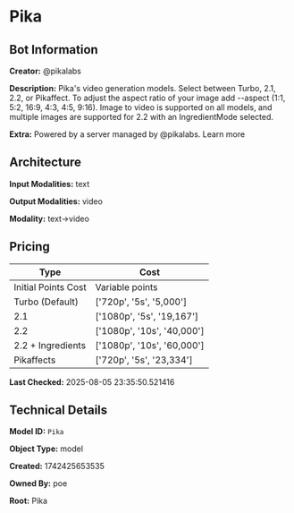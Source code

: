 # Pika

## Bot Information

**Creator:** @pikalabs

**Description:** Pika's video generation models. Select between Turbo, 2.1, 2.2, or Pikaffect. To adjust the aspect ratio of your image add --aspect (1:1, 5:2, 16:9, 4:3, 4:5, 9:16). Image to video is supported on all models, and multiple images are supported for 2.2 with an IngredientMode selected.

**Extra:** Powered by a server managed by @pikalabs. Learn more


## Architecture

**Input Modalities:** text

**Output Modalities:** video

**Modality:** text->video


## Pricing

| Type | Cost |
|------|------|
| Initial Points Cost | Variable points |
| Turbo (Default) | ['720p', '5s', '5,000'] |
| 2.1 | ['1080p', '5s', '19,167'] |
| 2.2 | ['1080p', '10s', '40,000'] |
| 2.2 + Ingredients | ['1080p', '10s', '60,000'] |
| Pikaffects | ['720p', '5s', '23,334'] |

**Last Checked:** 2025-08-05 23:35:50.521416


## Technical Details

**Model ID:** `Pika`

**Object Type:** model

**Created:** 1742425653535

**Owned By:** poe

**Root:** Pika

